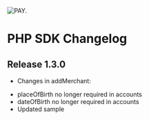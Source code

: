 ![PAY.](https://www.pay.nl/uploads/1/brands/main_logo.png)

# PHP SDK  Changelog #
## Release 1.3.0
* Changes in addMerchant:
- placeOfBirth no longer required in accounts
- dateOfBirth no longer required in accounts
- Updated sample